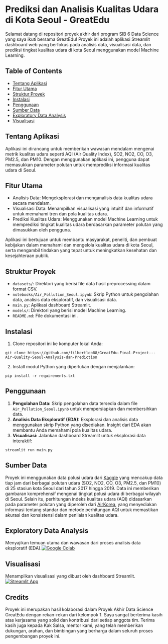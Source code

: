 # Prediksi dan Analisis Kualitas Udara di Kota Seoul - GreatEdu
Selamat datang di repositori proyek akhir dari program SIB 6 Data Science yang saya ikuti bersama GreatEdu! Proyek ini adalah aplikasi 
Streamlit dashboard web yang berfokus pada analisis data, visualisasi data, dan prediksi tingkat kualitas udara di kota Seoul menggunakan model Machine Learning.

## Table of Contents
- [Tentang Aplikasi](#tentang_aplikasi)
- [Fitur Utama](#fitur_utama)
- [Struktur Proyek](#struktur_proyek)
- [Instalasi](#instalasi)
- [Penggunaan](#penggunaan)
- [Sumber Data](#sumber_data)
- [Exploratory Data Analysis](#exploratory_data_analysis)
- [Visualisasi](#visualisasi)

## Tentang Aplikasi
Aplikasi ini dirancang untuk memberikan wawasan mendalam mengenai metrik kualitas udara seperti AQI (Air Quality Index), SO2, NO2, CO, O3, PM2.5, dan PM10. Dengan menggunakan 
aplikasi ini, pengguna dapat memasukkan parameter polutan untuk memprediksi informasi kualitas udara di Seoul.

## Fitur Utama
* Analisis Data: Mengeksplorasi dan menganalisis data kualitas udara secara mendalam.
* Visualisasi Data: Menampilkan visualisasi yang intuitif dan informatif untuk memahami tren dan pola kualitas udara.
* Prediksi Kualitas Udara: Menggunakan model Machine Learning untuk memprediksi tingkat kualitas udara berdasarkan parameter polutan yang dimasukkan oleh pengguna.

Aplikasi ini bertujuan untuk membantu masyarakat, peneliti, dan pembuat kebijakan dalam memahami dan mengelola kualitas udara di kota Seoul, serta mengambil tindakan 
yang tepat untuk meningkatkan kesehatan dan kesejahteraan publik.

## Struktur Proyek
- `datasets/`: Direktori yang berisi file data hasil preprocessing dalam format CSV.
- `notebooks/Air_Pollution_Seoul.ipynb`: Skrip Python untuk pengolahan data, analisis data eksploratif, dan visualisasi data.
- `main.py`: Aplikasi dashboard Streamlit.
- `models/`: Direktori yang berisi model Machine Learning.
- `README.md`: File dokumentasi ini.

## Instalasi
1. Clone repositori ini ke komputer lokal Anda:
```
git clone https://github.com/filbertleo88/GreatEdu-Final-Project---Air-Quality-Seoul-Analysis-dan-Prediction
```
2. Install modul Python yang diperlukan dengan menjalankan:
```
pip install -r requirements.txt
```

## Penggunaan
1. **Pengolahan Data:** Skrip pengolahan data tersedia dalam file `Air_Pollution_Seoul.ipynb` untuk mempersiapkan dan membersihkan data.
2. **Analisis Data Eksploratif (EDA):** Eksplorasi dan analisis data menggunakan skrip Python yang disediakan. Insight dari EDA akan membantu Anda memahami pola kualitas udara.
3. **Visualisasi:** Jalankan dashboard Streamlit untuk eksplorasi data interaktif:
```
streamlit run main.py
```

## Sumber Data
Proyek ini menggunakan data polusi udara dari [Kaggle](https://www.kaggle.com/datasets/bappekim/air-pollution-in-seoul) yang mencakup data tiap jam dari berbagai polutan udara 
(SO2, NO2, CO, O3, PM2.5, dan PM10) di 25 stasiun kota Seoul dari tahun 2017 hingga 2019. Data ini memberikan gambaran komprehensif mengenai tingkat polusi udara di berbagai 
wilayah di Seoul. Selain itu, perhitungan indeks kualitas udara (AQI) didasarkan pada parameter polutan yang diperoleh dari [AirKorea](https://airkorea.or.kr/eng/khaiInfo?PMENU_NO=166), 
yang menyediakan informasi tentang standar dan metode perhitungan AQI untuk memastikan akurasi dan konsistensi dalam penilaian kualitas udara.

## Exploratory Data Analysis
Menyajikan temuan utama dan wawasan dari proses analisis data eksploratif (EDA).[![Google Colab](https://colab.research.google.com/assets/colab-badge.svg)](https://colab.research.google.com/drive/1mQHPx1Z-horXgvc6vfRgpT9Vpxm8lAu_)

## Visualisasi
Menampilkan visualisasi yang dibuat oleh dashboard Streamlit.
[![Streamlit App](https://static.streamlit.io/badges/streamlit_badge_black_white.svg)](https://greatedu-final-project---air-quality-seoul-analysis-dan-predic.streamlit.app/)

## Credits
Proyek ini merupakan hasil kolaborasi dalam Proyek Akhir Data Science GreatEdu dengan rekan-rekan dari kelompok 1. Saya sangat berterima kasih atas kerjasama yang solid dan kontribusi 
dari setiap anggota tim. Terima kasih juga kepada Kak Salsa, mentor kami, yang telah memberikan dukungan, arahan, dan bimbingan yang berharga dalam seluruh proses pengembangan proyek ini.